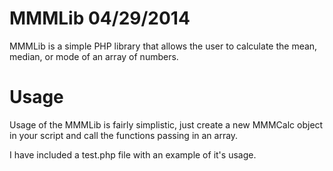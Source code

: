 MMMLib  04/29/2014
======

MMMLib is a simple PHP library that allows the user to calculate the mean, median, or mode of an array of numbers. 


Usage
=================================================================================
Usage of the MMMLib is fairly simplistic, just create a new MMMCalc object in your script and call the functions passing in an array.

I have included a test.php file with an example of it's usage.

